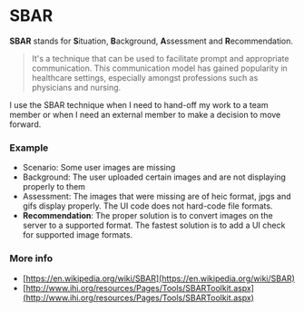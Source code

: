 # SBAR

**SBAR** stands for **S**ituation, **B**ackground, **A**ssessment and **R**ecommendation. 

> It's  a technique that can be used to facilitate prompt and appropriate communication. This communication model has gained popularity in healthcare settings, especially amongst professions such as physicians and nursing.

I use the SBAR technique when I need to hand-off my work to a team member or when I need an external member to make a decision to move forward.

### Example

* Scenario: Some user images are missing
* Background: The user uploaded certain images and are not displaying properly to them
* Assessment: The images that were missing are of heic format, jpgs and gifs display properly. The UI code does not hard-code file formats.
* **Recommendation**: The proper solution is to convert images on the server to a supported format. The fastest solution is to add a UI check for supported image formats.

### More info

* [https://en.wikipedia.org/wiki/SBAR](https://en.wikipedia.org/wiki/SBAR)
* [http://www.ihi.org/resources/Pages/Tools/SBARToolkit.aspx](http://www.ihi.org/resources/Pages/Tools/SBARToolkit.aspx)

